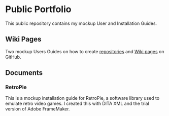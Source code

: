 # Public Portfolio
This public repository contains my mockup User and Installation Guides.
## Wiki Pages
Two mockup Users Guides on how to create [repositories](https://github.com/nguyetkhuc/Technical-Writing/wiki/How-to-create-a-repository-on-GitHub) and [Wiki pages](https://github.com/nguyetkhuc/Technical-Writing/wiki/How-to-create-a-new-Wiki-page-on-GitHub) on GitHub.
## Documents
### RetroPie
This is a mockup installation guide for RetroPie, a software library used to emulate retro video games. I created this with DITA XML and the trial version of Adobe FrameMaker.
